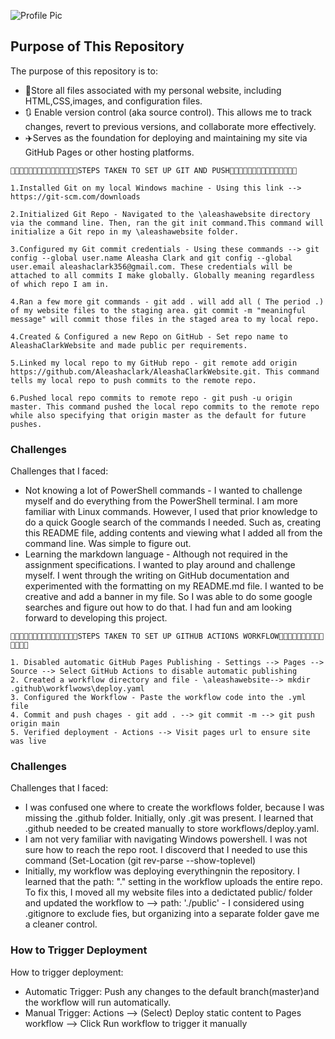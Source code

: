 ![Profile Pic](https://github.com/Aleashaclark/AleashaClarkWebsite/blob/master/AC_Banner.png)

## Purpose of This Repository
The purpose of this repository is to:

* 📁Store all files associated with my personal website, including HTML,CSS,images, and configuration files.
* 🔃 Enable version control (aka source control). This allows me to track changes, revert to previous versions, and collaborate more effectively.
* ✈️Serves as the foundation for deploying and maintaining my site via GitHub Pages or other hosting platforms. 

```
🌺🌺🌺🌺🌺🌺🌺🌺🌺🌺🌺🌺🌺🌺🌺STEPS TAKEN TO SET UP GIT AND PUSH🌺🌺🌺🌺🌺🌺🌺🌺🌺🌺🌺🌺🌺🌺🌺
```
```
1.Installed Git on my local Windows machine - Using this link --> https://git-scm.com/downloads

2.Initialized Git Repo - Navigated to the \aleashawebsite directory via the command line. Then, ran the git init command.This command will initialize a Git repo in my \aleashawebsite folder.

3.Configured my Git commit credentials - Using these commands --> git config --global user.name Aleasha Clark and git config --global user.email aleashaclark356@gmail.com. These credentials will be attached to all commits I make globally. Globally meaning regardless of which repo I am in.

4.Ran a few more git commands - git add . will add all ( The period .) of my website files to the staging area. git commit -m "meaningful message" will commit those files in the staged area to my local repo.

4.Created & Configured a new Repo on GitHub - Set repo name to AleashaClarkWebsite and made public per requirements. 

5.Linked my local repo to my GitHub repo - git remote add origin https://github.com/Aleashaclark/AleashaClarkWebsite.git. This command tells my local repo to push commits to the remote repo.   

6.Pushed local repo commits to remote repo - git push -u origin master. This command pushed the local repo commits to the remote repo while also specifying that origin master as the default for future pushes.
```
### Challenges 
Challenges that I faced:

* Not knowing a lot of PowerShell commands - I wanted to challenge myself and do everything from the PowerShell terminal. I am more familiar with Linux commands. However, I used that prior knowledge to do a quick Google search of the commands I needed. Such as, creating this README file, adding contents and viewing what I added all from the command line. Was simple to figure out.
* Learning the markdown language - Although not required in the assignment specifications. I wanted to play around and challenge myself. I went through the writing on GitHub documentation and experimented with the formatting on my README.md file. I wanted to be creative and add a banner in my file. So I was able to do some google searches and figure out how to do that. I had fun and am looking forward to developing this project.

```
🌺🌺🌺🌺🌺🌺🌺🌺🌺🌺🌺🌺🌺🌺🌺STEPS TAKEN TO SET UP GITHUB ACTIONS WORKFLOW🌺🌺🌺🌺🌺🌺🌺🌺🌺🌺🌺🌺🌺🌺
```
```
1. Disabled automatic GitHub Pages Publishing - Settings --> Pages --> Source --> Select GitHub Actions to disable automatic publishing
2. Created a workflow directory and file - \aleashawebsite--> mkdir .github\workflwows\deploy.yaml
3. Configured the Workflow - Paste the workflow code into the .yml file
4. Commit and push chages - git add . --> git commit -m --> git push origin main
5. Verified deployment - Actions --> Visit pages url to ensure site was live
```
### Challenges
Challenges that I faced:

* I was confused one where to create the workflows folder, because I was missing the .github folder. Initially, only .git was present. I learned that .github needed to be created manually to store workflows/deploy.yaml.
* I am not very familiar with navigating Windows powershell. I was not sure how to reach the  repo root. I discoverd that I needed to use this command (Set-Location (git rev-parse --show-toplevel)
* Initially, my workflow was deploying everythingnin the repository. I learned that the path: "." setting in the workflow uploads the entire repo. To fix this, I moved all my website files into a dedictated public/ folder and updated the workflow to --> path: './public' - I considered using .gitignore to exclude fies, but organizing into a separate folder gave me a cleaner control.

### How to Trigger Deployment
How to trigger deployment:

* Automatic Trigger: Push any changes to the default branch(master)and the workflow will run automatically.
* Manual Trigger: Actions --> (Select) Deploy static content to Pages workflow --> Click Run workflow to trigger it manually
